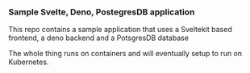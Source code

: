 ### Sample Svelte, Deno, PostegresDB application

This repo contains a sample application that uses a Sveltekit based frontend,
a deno backend and a PotsgresDB database

The whole thing runs on containers and will eventually setup to run on Kubernetes.

